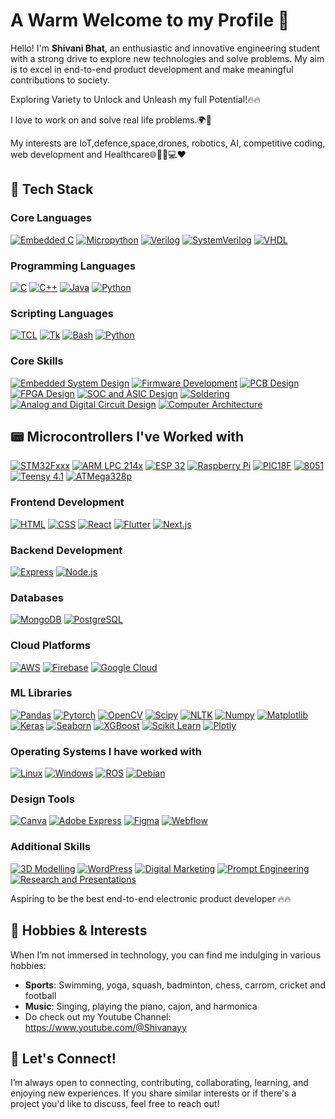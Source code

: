 # A Warm Welcome to my Profile 👋

Hello! I'm **Shivani Bhat**, an enthusiastic and innovative engineering student with a strong drive to explore new technologies and solve problems. My aim is to excel in end-to-end product development and make meaningful contributions to society.

Exploring Variety to Unlock and Unleash my full Potential!🔥🔥 

I love to work on and solve real life problems.🌍🧩

My interests are IoT,defence,space,drones, robotics, AI, competitive coding, web development and Healthcare🌐🚁🤖💻❤️

## 🚀 Tech Stack

### Core Languages
[![Embedded C](https://img.shields.io/badge/Embedded%20C-000000?style=for-the-badge&logo=c&logoColor=white)](https://en.wikipedia.org/wiki/C_(programming_language))
[![Micropython](https://img.shields.io/badge/Micropython-004B49?style=for-the-badge&logo=python&logoColor=white)](https://micropython.org/)
[![Verilog](https://img.shields.io/badge/Verilog-1E4C9A?style=for-the-badge&logo=github&logoColor=white)](https://en.wikipedia.org/wiki/Verilog)
[![SystemVerilog](https://img.shields.io/badge/SystemVerilog-0073B1?style=for-the-badge&logo=github&logoColor=white)](https://en.wikipedia.org/wiki/SystemVerilog)
[![VHDL](https://img.shields.io/badge/VHDL-008000?style=for-the-badge&logo=github&logoColor=black)](https://en.wikipedia.org/wiki/VHDL)

### Programming Languages
[![C](https://img.shields.io/badge/C-00599C?style=for-the-badge&logo=c&logoColor=white)](https://en.wikipedia.org/wiki/C_(programming_language))
[![C++](https://img.shields.io/badge/C%2B%2B-6b5b95?style=for-the-badge&logo=c%2B%2B&logoColor=white)](https://en.wikipedia.org/wiki/C%2B%2B)
[![Java](https://img.shields.io/badge/Java-007396?style=for-the-badge&logo=java&logoColor=white)](https://www.oracle.com/java/)
[![Python](https://img.shields.io/badge/Python-3776AB?style=for-the-badge&logo=python&logoColor=white)](https://www.python.org/)

### Scripting Languages
[![TCL](https://img.shields.io/badge/TCL-003B57?style=for-the-badge&logo=tcl&logoColor=white)](https://en.wikipedia.org/wiki/Tcl)
[![Tk](https://img.shields.io/badge/Tk-0069A5?style=for-the-badge&logo=tcl&logoColor=white)](https://en.wikipedia.org/wiki/Tk_(software))
[![Bash](https://img.shields.io/badge/Bash-4EAA25?style=for-the-badge&logo=gnu-bash&logoColor=white)](https://www.gnu.org/software/bash/)
[![Python](https://img.shields.io/badge/Python-3776AB?style=for-the-badge&logo=python&logoColor=white)](https://www.python.org/)

### Core Skills
[![Embedded System Design](https://img.shields.io/badge/Embedded%20System%20Design-000000?style=for-the-badge&logo=github&logoColor=white)](https://en.wikipedia.org/wiki/Embedded_system)
[![Firmware Development](https://img.shields.io/badge/Firmware%20Development-000000?style=for-the-badge&logo=github&logoColor=white)](https://en.wikipedia.org/wiki/Firmware)
[![PCB Design](https://img.shields.io/badge/PCB%20Design-0099FF?style=for-the-badge&logo=github&logoColor=white)](https://en.wikipedia.org/wiki/Printed_circuit_board)
[![FPGA Design](https://img.shields.io/badge/FPGA%20Design-004B49?style=for-the-badge&logo=github&logoColor=white)](https://en.wikipedia.org/wiki/Field-programmable_gate_array)
[![SOC and ASIC Design](https://img.shields.io/badge/SOC%20and%20ASIC%20Design-000000?style=for-the-badge&logo=github&logoColor=white)](https://en.wikipedia.org/wiki/System_on_a_chip)
[![Soldering](https://img.shields.io/badge/Soldering-0074D9?style=for-the-badge&logo=github&logoColor=white)](https://en.wikipedia.org/wiki/Soldering)
[![Analog and Digital Circuit Design](https://img.shields.io/badge/Analog%20and%20Digital%20Circuit%20Design-000000?style=for-the-badge&logo=github&logoColor=white)](https://en.wikipedia.org/wiki/Electronic_circuit)
[![Computer Architecture](https://img.shields.io/badge/Computer%20Architecture-009B77?style=for-the-badge&logo=github&logoColor=white)](https://en.wikipedia.org/wiki/Computer_architecture)

## 📟 Microcontrollers I've Worked with

[![STM32Fxxx](https://img.shields.io/badge/STM32Fxxx-Expert-blue)]()
[![ARM LPC 214x](https://img.shields.io/badge/ARM%20LPC%20214x-Expert-blue)]()
[![ESP 32](https://img.shields.io/badge/ESP%2032-Expert-blue)]()
[![Raspberry Pi](https://img.shields.io/badge/Raspberry%20Pi-Expert-blue)]()
[![PIC18F](https://img.shields.io/badge/PIC18F-Proficient-green)]()
[![8051](https://img.shields.io/badge/8051-Proficient-green)]()
[![Teensy 4.1](https://img.shields.io/badge/Teensy%204.1-Proficient-green)]()
[![ATMega328p](https://img.shields.io/badge/ATMega328p-Proficient-green)]()

### Frontend Development
[![HTML](https://img.shields.io/badge/HTML-E34F26?style=for-the-badge&logo=html5&logoColor=white)](https://en.wikipedia.org/wiki/HTML)
[![CSS](https://img.shields.io/badge/CSS-1572B6?style=for-the-badge&logo=css3&logoColor=white)](https://en.wikipedia.org/wiki/CSS)
[![React](https://img.shields.io/badge/React-61DAFB?style=for-the-badge&logo=react&logoColor=black)](https://reactjs.org/)
[![Flutter](https://img.shields.io/badge/Flutter-02569B?style=for-the-badge&logo=flutter&logoColor=white)](https://flutter.dev/)
[![Next.js](https://img.shields.io/badge/Next.js-000000?style=for-the-badge&logo=next.js&logoColor=white)](https://nextjs.org/)

### Backend Development
[![Express](https://img.shields.io/badge/Express-000000?style=for-the-badge&logo=express&logoColor=white)](https://expressjs.com/)
[![Node.js](https://img.shields.io/badge/Node.js-339933?style=for-the-badge&logo=node.js&logoColor=white)](https://nodejs.org/)

### Databases
[![MongoDB](https://img.shields.io/badge/MongoDB-47A248?style=for-the-badge&logo=mongodb&logoColor=white)](https://www.mongodb.com/)
[![PostgreSQL](https://img.shields.io/badge/PostgreSQL-4169E1?style=for-the-badge&logo=postgresql&logoColor=white)](https://www.postgresql.org/)

### Cloud Platforms
[![AWS](https://img.shields.io/badge/AWS-232F3E?style=for-the-badge&logo=amazonaws&logoColor=white)](https://aws.amazon.com/)
[![Firebase](https://img.shields.io/badge/Firebase-FFCA28?style=for-the-badge&logo=firebase&logoColor=black)](https://firebase.google.com/)
[![Google Cloud](https://img.shields.io/badge/Google%20Cloud-4285F4?style=for-the-badge&logo=google-cloud&logoColor=white)](https://cloud.google.com/)

### ML Libraries
[![Pandas](https://img.shields.io/badge/Pandas-DataAnalysis-green)](https://pandas.pydata.org/)
[![Pytorch](https://img.shields.io/badge/Pytorch-DeepLearning-orange)](https://pytorch.org/)
[![OpenCV](https://img.shields.io/badge/OpenCV-ComputerVision-blue)](https://opencv.org/)
[![Scipy](https://img.shields.io/badge/Scipy-ScientificComputing-yellow)](https://www.scipy.org/)
[![NLTK](https://img.shields.io/badge/NLTK-NLP-red)](https://www.nltk.org/)
[![Numpy](https://img.shields.io/badge/Numpy-ArrayComputing-lightblue)](https://numpy.org/)
[![Matplotlib](https://img.shields.io/badge/Matplotlib-DataVisualization-purple)](https://matplotlib.org/)
[![Keras](https://img.shields.io/badge/Keras-DeepLearning-lightgray)](https://keras.io/)
[![Seaborn](https://img.shields.io/badge/Seaborn-StatisticalGraphics-darkgreen)](https://seaborn.pydata.org/)
[![XGBoost](https://img.shields.io/badge/XGBoost-MachineLearning-yellowgreen)](https://xgboost.ai/)
[![Scikit Learn](https://img.shields.io/badge/Scikit%20Learn-MachineLearning-blueviolet)](https://scikit-learn.org/)
[![Plotly](https://img.shields.io/badge/Plotly-InteractiveGraphing-royalblue)](https://plotly.com/)

### Operating Systems I have worked with
[![Linux](https://img.shields.io/badge/Linux-OpenSource-black)](https://www.linux.org/)
[![Windows](https://img.shields.io/badge/Windows-Microsoft-blue)](https://www.microsoft.com/windows)
[![ROS](https://img.shields.io/badge/ROS-RobotOperatingSystem-brightgreen)](https://www.ros.org/)
[![Debian](https://img.shields.io/badge/Debian-Stable-ffde00)](https://www.debian.org/)

### Design Tools
[![Canva](https://img.shields.io/badge/Canva-00C4CC?style=for-the-badge&logo=canva&logoColor=white)](https://www.canva.com/)
[![Adobe Express](https://img.shields.io/badge/Adobe%20Express-FF61A6?style=for-the-badge&logo=adobe&logoColor=white)](https://www.adobe.com/products/express.html)
[![Figma](https://img.shields.io/badge/Figma-F24E1E?style=for-the-badge&logo=figma&logoColor=white)](https://www.figma.com/)
[![Webflow](https://img.shields.io/badge/Webflow-00C2A0?style=for-the-badge&logo=webflow&logoColor=white)](https://webflow.com/)

### Additional Skills
[![3D Modelling](https://img.shields.io/badge/3D%20Modelling-000000?style=for-the-badge&logo=github&logoColor=white)](https://en.wikipedia.org/wiki/3D_modeling)
[![WordPress](https://img.shields.io/badge/WordPress-21759B?style=for-the-badge&logo=wordpress&logoColor=white)](https://wordpress.org/)
[![Digital Marketing](https://img.shields.io/badge/Digital%20Marketing-FF4B5C?style=for-the-badge&logo=github&logoColor=white)](https://en.wikipedia.org/wiki/Digital_marketing)
[![Prompt Engineering](https://img.shields.io/badge/Prompt%20Engineering-000000?style=for-the-badge&logo=github&logoColor=white)](https://en.wikipedia.org/wiki/Prompt_engineering)
[![Research and Presentations](https://img.shields.io/badge/Research%20and%20Presentations-FFCA28?style=for-the-badge&logo=github&logoColor=black)](https://www.google.com)

Aspiring to be the best end-to-end electronic product developer 🔥🔥

## 🎨 Hobbies & Interests

When I’m not immersed in technology, you can find me indulging in various hobbies:
- **Sports**: Swimming, yoga, squash, badminton, chess, carrom, cricket and football
- **Music**: Singing, playing the piano, cajon, and harmonica
- Do check out my Youtube Channel: https://www.youtube.com/@Shivanayy

## 🤝 Let's Connect!

I’m always open to connecting, contributing, collaborating, learning, and enjoying new experiences. If you share similar interests or if there's a project you'd like to discuss, feel free to reach out!
